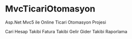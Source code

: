 # MvcTicariOtomasyon
Asp.Net Mvc5 ile Online Ticari Otomasyon Projesi

Cari Hesap Takibi
Fatura Takibi
Gelir Gider Takibi
Raporlama

